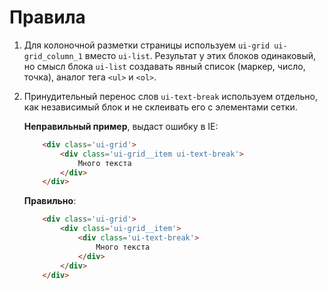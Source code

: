 <!--
rules|6
-->

# Правила

1. Для колоночной разметки страницы используем `ui-grid ui-grid_column_1` вместо `ui-list`. Результат у этих блоков одинаковый, но смысл блока `ui-list` создавать явный список (маркер, число, точка), аналог тега `<ul>` и `<ol>`.
2. Принудительный перенос слов `ui-text-break` используем отдельно, как независимый блок и не склеивать его с элементами сетки.
    
    **Неправильный пример**, выдаст ошибку в IE:
    ``` html
        <div class='ui-grid'>
            <div class='ui-grid__item ui-text-break'>
                Много текста
            </div>
        </div>
    ````
    
    **Правильно**:
    ``` html
        <div class='ui-grid'>
            <div class='ui-grid__item'>
                <div class='ui-text-break'>
                    Много текста
                </div>
            </div>
        </div>
    ````
